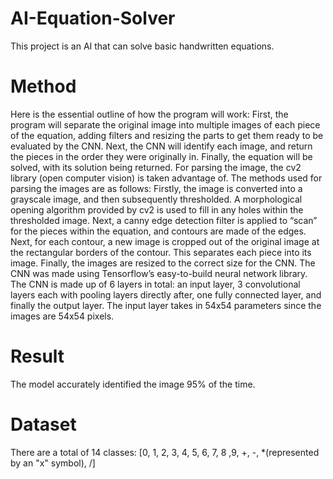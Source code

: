 # AI-Equation-Solver
This project is an AI that can solve basic handwritten equations.

# Method
Here is the essential outline of how the program will work: First, the program will separate the original image into multiple images of each piece of the equation, adding filters and resizing the parts to get them ready to be evaluated by the CNN. Next, the CNN will identify each image, and return the pieces in the order they were originally in. Finally, the equation will be solved, with its solution being returned. For parsing the image, the cv2 library (open computer vision) is taken advantage of. The methods used for parsing the images are as follows: Firstly, the image is converted into a grayscale image, and then subsequently thresholded. A morphological opening algorithm provided by cv2 is used to fill in any holes within the thresholded image. Next, a canny edge detection filter is applied to “scan” for the pieces within the equation, and contours are made of the edges. Next, for each contour, a new image is cropped out of the original image at the rectangular borders of the contour. This separates each piece into its image. Finally, the images are resized to the correct size for the CNN. The CNN was made using Tensorflow’s easy-to-build neural network library. The CNN is made up of 6 layers in total: an input layer, 3 convolutional layers each with pooling layers directly after, one fully connected layer, and finally the output layer. The input layer takes in 54x54 parameters since the images are 54x54 pixels.

# Result
The model accurately identified the image 95% of the time.

# Dataset
There are a total of 14 classes: \[0, 1, 2, 3, 4, 5, 6, 7, 8 ,9, +, -, *(represented by an "x" symbol), /]

